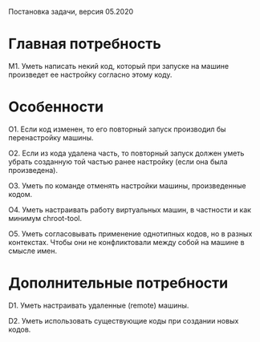 Постановка задачи, версия 05.2020

# Главная потребность
M1. Уметь написать некий код, который при запуске на машине произведет ее настройку согласно этому коду.

# Особенности
O1. Если код изменен, то его повторный запуск производил бы перенастройку машины.

O2. Если из кода удалена часть, то повторный запуск должен уметь убрать созданную той частью ранее
настройку (если она была произведена).

O3. Уметь по команде отменять настройки машины, произведенные кодом.

O4. Уметь настраивать работу виртуальных машин, в частности и как минимум chroot-tool.

O5. Уметь согласовывать применение однотипных кодов, но в разных контекстах. Чтобы они
не конфликтовали между собой на машине в смысле имен.

# Дополнительные потребности
D1. Уметь настраивать удаленные (remote) машины.

D2. Уметь использовать существующие коды при создании новых кодов.


